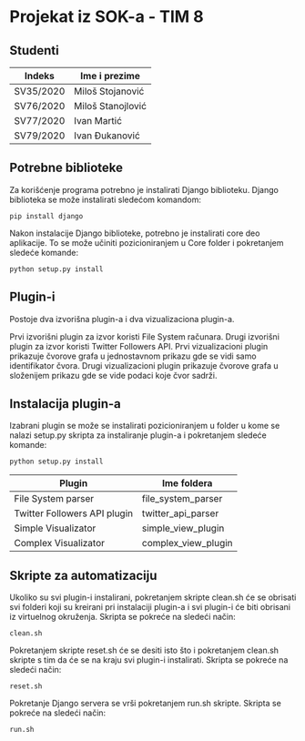 # Projekat iz SOK-a - TIM 8

## Studenti

| Indeks | Ime i prezime |
| ------ | ------ |
| SV35/2020 | Miloš Stojanović |
| SV76/2020 | Miloš Stanojlović |
| SV77/2020 | Ivan Martić |
| SV79/2020 | Ivan Đukanović |

## Potrebne biblioteke

Za korišćenje programa potrebno je instalirati Django biblioteku.
Django biblioteka se može instalirati sledećom komandom:
```
pip install django
```

Nakon instalacije Django biblioteke, potrebno je instalirati core deo aplikacije. To se može učiniti pozicioniranjem u Core folder i pokretanjem sledeće komande:
```
python setup.py install
```

## Plugin-i

Postoje dva izvorišna plugin-a i dva vizualizaciona plugin-a. 

Prvi izvorišni plugin za izvor koristi File System računara.
Drugi izvorišni plugin za izvor koristi Twitter Followers API.
Prvi vizualizacioni plugin prikazuje čvorove grafa u jednostavnom prikazu gde se vidi samo identifikator čvora.
Drugi vizualizacioni plugin prikazuje čvorove grafa u složenijem prikazu gde se vide podaci koje čvor sadrži.

## Instalacija plugin-a

Izabrani plugin se može se instalirati pozicioniranjem u folder u kome se nalazi setup.py skripta za instaliranje plugin-a i pokretanjem sledeće komande:
```
python setup.py install
```

| Plugin | Ime foldera |
| ------ | ------ |
| File System parser | file_system_parser |
| Twitter Followers API plugin | twitter_api_parser |
| Simple Visualizator | simple_view_plugin |
| Complex Visualizator | complex_view_plugin |

## Skripte za automatizaciju

Ukoliko su svi plugin-i instalirani, pokretanjem skripte clean.sh će se obrisati svi folderi koji su kreirani pri instalaciji plugin-a i svi plugin-i će biti obrisani iz virtuelnog okruženja. Skripta se pokreće na sledeći način:
```
clean.sh
```

Pokretanjem skripte reset.sh će se desiti isto što i pokretanjem clean.sh skripte s tim da će se na kraju svi plugin-i instalirati. Skripta se pokreće na sledeći način:
```
reset.sh
```

Pokretanje Django servera se vrši pokretanjem run.sh skripte. Skripta se pokreće na sledeći način:
```
run.sh
```

